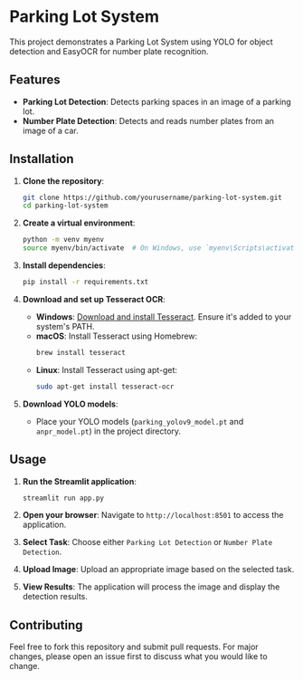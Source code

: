 # Parking Lot System

This project demonstrates a Parking Lot System using YOLO for object detection and EasyOCR for number plate recognition.

## Features

- **Parking Lot Detection**: Detects parking spaces in an image of a parking lot.
- **Number Plate Detection**: Detects and reads number plates from an image of a car.

## Installation

1. **Clone the repository**:
    ```bash
    git clone https://github.com/yourusername/parking-lot-system.git
    cd parking-lot-system
    ```

2. **Create a virtual environment**:
    ```bash
    python -m venv myenv
    source myenv/bin/activate  # On Windows, use `myenv\Scripts\activate`
    ```

3. **Install dependencies**:
    ```bash
    pip install -r requirements.txt
    ```

4. **Download and set up Tesseract OCR**:
    - **Windows**: [Download and install Tesseract](https://github.com/UB-Mannheim/tesseract/wiki). Ensure it's added to your system's PATH.
    - **macOS**: Install Tesseract using Homebrew:
      ```bash
      brew install tesseract
      ```
    - **Linux**: Install Tesseract using apt-get:
      ```bash
      sudo apt-get install tesseract-ocr
      ```

5. **Download YOLO models**:
    - Place your YOLO models (`parking_yolov9_model.pt` and `anpr_model.pt`) in the project directory.

## Usage

1. **Run the Streamlit application**:
    ```bash
    streamlit run app.py
    ```

2. **Open your browser**: Navigate to `http://localhost:8501` to access the application.

3. **Select Task**: Choose either `Parking Lot Detection` or `Number Plate Detection`.

4. **Upload Image**: Upload an appropriate image based on the selected task.

5. **View Results**: The application will process the image and display the detection results.

## Contributing

Feel free to fork this repository and submit pull requests. For major changes, please open an issue first to discuss what you would like to change.
